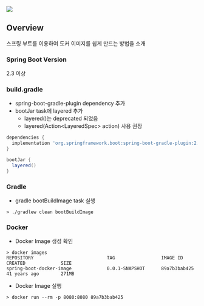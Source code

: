 ![](https://img.shields.io/badge/spring--boot-2.3%2B-red)

## Overview

스프링 부트를 이용하여 도커 이미지를 쉽게 만드는 방법을 소개

### Spring Boot Version

2.3 이상

### build.gradle

- spring-boot-gradle-plugin dependency 추가
- bootJar task에 layered 추가
  - layered()는 deprecated 되었음
  - layered(Action&lt;LayeredSpec&gt; action) 사용 권장

```groovy
dependencies {
  implementation 'org.springframework.boot:spring-boot-gradle-plugin:2.5.0'
}

bootJar {
  layered()
}
```

### Gradle

- gradle bootBuildImage task 실행

```shell
> ./gradlew clean bootBuildImage
```

### Docker

- Docker Image 생성 확인

```shell
> docker images
REPOSITORY                           TAG                 IMAGE ID            CREATED             SIZE
spring-boot-docker-image             0.0.1-SNAPSHOT      89a7b3bab425        41 years ago        271MB
```

- Docker Image 실행

```shell
> docker run --rm -p 8080:8080 89a7b3bab425
```
